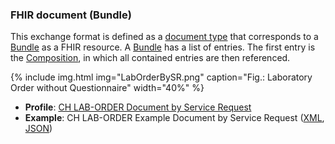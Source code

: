 <!-- markdownlint-disable MD041 -->

### FHIR document (Bundle)

This exchange format is defined as a [document type](https://www.hl7.org/fhir/documents.html) that corresponds to a [Bundle](https://www.hl7.org/fhir/bundle.html) as a FHIR resource. A [Bundle](https://www.hl7.org/fhir/bundle.html) has a list of entries. The first entry is the [Composition](https://www.hl7.org/fhir/composition.html), in which all contained entries are then referenced.

{% include img.html img="LabOrderBySR.png" caption="Fig.: Laboratory Order without Questionnaire" width="40%" %}

<!--
* **Profile**: [CH ORF Document](StructureDefinition-ch-orf-document.html)
* **Example**: Bundle (document) Order-Referral-Form ([XML](Bundle-bundle-order-referral-form.xml.html), [JSON](Bundle-bundle-order-referral-form.json.html))
-->

* **Profile**: [CH LAB-ORDER Document by Service Request](StructureDefinition-ch-lab-order-document-by-sr.html)
* **Example**: CH LAB-ORDER Example Document by Service Request ([XML](Bundle-ch-lab-order-by-sr.xml.html), [JSON](Bundle-ch-lab-order-by-sr.json.html))
  